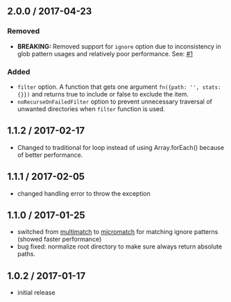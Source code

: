 2.0.0 / 2017-04-23
------------------

### Removed
- **BREAKING:** Removed support for `ignore` option due to inconsistency in glob pattern usages and relatively poor performance. See: [#1]

### Added
- `filter` option. A function that gets one argument `fn({path: '', stats: {}})` and returns true to include or false to exclude the item.
- `noRecurseOnFailedFilter` option to prevent unnecessary traversal of unwanted directories when `filter` function is used.

1.1.2 / 2017-02-17
------------------

- Changed to traditional for loop instead of using Array.forEach() because of better performance.

1.1.1 / 2017-02-05
------------------

- changed handling error to throw the exception

1.1.0 / 2017-01-25
------------------

- switched from [multimatch](https://github.com/sindresorhus/multimatch) to [micromatch](https://github.com/jonschlinkert/micromatch) for matching ignore patterns (showed faster performance)
- bug fixed: normalize root directory to make sure always return absolute paths.

1.0.2 / 2017-01-17
------------------

- initial release

[#1]: https://github.com/manidlou/node-klaw-sync/issues/1 "loading all files with certain name"

